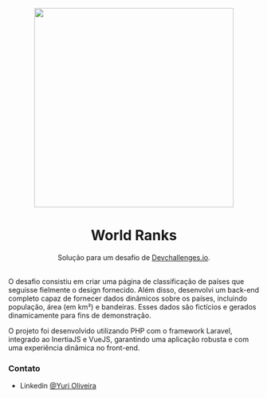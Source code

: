 <p align="center">
  <img src="https://github.com/user-attachments/assets/4a0291e6-3d74-425c-8d5a-f9e845653281" width="400">
</p>

<h1 align="center">World Ranks</h1>

<div align="center">
   Solução para um desafio de <a href="https://devchallenges.io" target="_blank">Devchallenges.io</a>.
</div>

<br>

O desafio consistiu em criar uma página de classificação de países que seguisse fielmente o design fornecido.
Além disso, desenvolvi um back-end completo capaz de fornecer dados dinâmicos sobre os países, incluindo população,
área (em km²) e bandeiras. Esses dados são fictícios e gerados dinamicamente para fins de demonstração.

O projeto foi desenvolvido utilizando PHP com o framework Laravel, integrado ao InertiaJS e VueJS, garantindo uma
aplicação robusta e com uma experiência dinâmica no front-end.

### Contato

- Linkedin [@Yuri Oliveira](https://www.linkedin.com/in/yuri-sales-de-oliveira)
